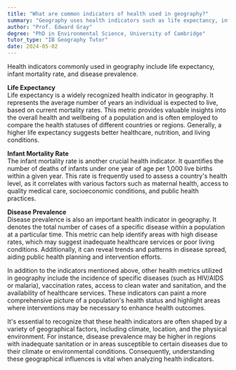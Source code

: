 ```yaml
---
title: "What are common indicators of health used in geography?"
summary: "Geography uses health indicators such as life expectancy, infant mortality rate, and disease prevalence to assess population health and identify disparities across different regions."
author: "Prof. Edward Gray"
degree: "PhD in Environmental Science, University of Cambridge"
tutor_type: "IB Geography Tutor"
date: 2024-05-02
---
```


Health indicators commonly used in geography include life expectancy, infant mortality rate, and disease prevalence.

**Life Expectancy**  
Life expectancy is a widely recognized health indicator in geography. It represents the average number of years an individual is expected to live, based on current mortality rates. This metric provides valuable insights into the overall health and wellbeing of a population and is often employed to compare the health statuses of different countries or regions. Generally, a higher life expectancy suggests better healthcare, nutrition, and living conditions.

**Infant Mortality Rate**  
The infant mortality rate is another crucial health indicator. It quantifies the number of deaths of infants under one year of age per 1,000 live births within a given year. This rate is frequently used to assess a country's health level, as it correlates with various factors such as maternal health, access to quality medical care, socioeconomic conditions, and public health practices.

**Disease Prevalence**  
Disease prevalence is also an important health indicator in geography. It denotes the total number of cases of a specific disease within a population at a particular time. This metric can help identify areas with high disease rates, which may suggest inadequate healthcare services or poor living conditions. Additionally, it can reveal trends and patterns in disease spread, aiding public health planning and intervention efforts.

In addition to the indicators mentioned above, other health metrics utilized in geography include the incidence of specific diseases (such as HIV/AIDS or malaria), vaccination rates, access to clean water and sanitation, and the availability of healthcare services. These indicators can paint a more comprehensive picture of a population's health status and highlight areas where interventions may be necessary to enhance health outcomes.

It's essential to recognize that these health indicators are often shaped by a variety of geographical factors, including climate, location, and the physical environment. For instance, disease prevalence may be higher in regions with inadequate sanitation or in areas susceptible to certain diseases due to their climate or environmental conditions. Consequently, understanding these geographical influences is vital when analyzing health indicators.
    
